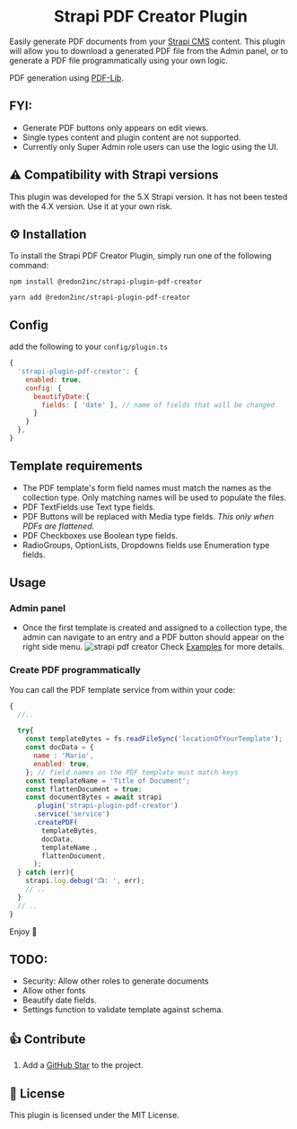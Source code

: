 <h1 align="center">
  Strapi PDF Creator Plugin
</h1>

Easily generate PDF documents from your  [Strapi CMS](https://github.com/strapi/strapi) content. 
This plugin will allow you to download a generated PDF file from the Admin panel, or to generate a PDF file programmatically using your own logic.  

PDF generation using [PDF-Lib](https://github.com/Hopding/pdf-lib).

## FYI:

- Generate PDF buttons only appears on edit views.
- Single types content and plugin content are not supported.
- Currently only Super Admin role users can use the logic using the UI.

## ⚠️ Compatibility with Strapi versions

This plugin was developed for the 5.X Strapi version. 
It has not been tested with the 4.X version. Use it at your own risk.

## ⚙️ Installation

To install the Strapi PDF Creator Plugin, simply run one of the following command:

```
npm install @redon2inc/strapi-plugin-pdf-creator
```

```
yarn add @redon2inc/strapi-plugin-pdf-creator
```


## Config

add the following to your `config/plugin.ts`

```javascript
{
  'strapi-plugin-pdf-creator': {
    enabled: true,
    config: {
      beautifyDate:{
        fields: [ 'date' ], // name of fields that will be changed
      }
    }
  },
}
```

## Template requirements

- The PDF template's form field names must match the names as the collection type. Only matching names will be used to populate the files.
- PDF TextFields use Text type fields.
- PDF Buttons will be replaced with Media type fields. _This only when PDFs are flattened._
- PDF Checkboxes use Boolean type fields.
- RadioGroups, OptionLists, Dropdowns fields use Enumeration type fields.

## Usage

### Admin panel

- Once the first template is created and assigned to a collection type, the admin can navigate to an entry and a PDF button should appear on the right side menu.
  ![strapi pdf creator](./examples/fillable_fields/screenshots/screenshot1.png)
  Check [Examples](./examples/) for more details.

### Create PDF programmatically

You can call the PDF template service from within your code:

```JavaScript
{
  //..

  try{
    const templateBytes = fs.readFileSync('locationOfYourTemplate');
    const docData = {
      name : 'Mario',
      enabled: true,
    }; // field names on the PDF template must match keys
    const templateName = 'Title of Document';
    const flattenDocument = true;
    const documentBytes = await strapi
      .plugin('strapi-plugin-pdf-creator')
      .service('service')
      .createPDF(
        templateBytes,
        docData,
        templateName ,
        flattenDocument,
      );
  } catch (err){
    strapi.log.debug('📺: ', err);
    // ..
  }
  // ..
}
```
Enjoy 🎉

## TODO:

- Security: Allow other roles to generate documents
- Allow other fonts
- Beautify date fields.
- Settings function to validate template against schema.

## 👍 Contribute

1. Add a [GitHub Star](https://github.com/redon2/strapi-plugin-pdf-creator/stargazers) to the project.


## 🧾 License

This plugin is licensed under the MIT License.
